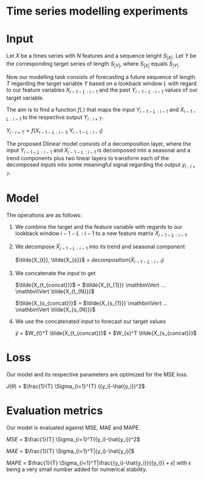 # Time series modelling experiments

# Input

Let $X$ be a times series with $N$ features and a sequence lenght $S_{|X|}$. 
Let $Y$ be the corresponding target series of length $S_{|Y|}$, where $S_{|X|}$ equals $S_{|Y|}$. 

Now our modelling task consists of forecasting a future sequence of length $T$ regarding the target variable $Y$ based on a lookback window $L$
with regard to our feature variables $X_{i-1-L:i-1}$ and the past $Y_{i-1-L:i-1}$ values of our target variable. 

The aim is to find a function $f(.)$ that maps the input $Y_{i-1-L:i-1}$ and $X_{i-1-L:i-1}$ to the respective output $Y_{i:i+T}$. 

$Y_{i:i+T} = f(X_{i-1-L:i-1}, Y_{i-1-L:i-1})$


The proposed Dlinear model consists of a decomposition layer, where the input $Y_{i-1-L:i-1}$ and $X_{i-1-L:i-1}$ is decomposed into a seasonal and a trend components plus two linear layers to transform each of the decomposed inputs into some meaningful signal regarding the output $y_{i:i+T}$. 


# Model 

The operations are as follows: 

1. We combine the target and the feature variable with regards to our lookback window $i-1-L:i-1$ to a new feature matrix $\tilde{X}_{i-1-L:i-1}$. 

2. We decompose $\tilde{X}_{i-1-L:i-1}$ into its trend and seasonal component

    $\tilde{X_{t}}, \tilde{X_{s}}$ = $decomposition(\tilde{X}_{i-1-L:i-1})$ 

3. We concatenate the input to get 

    $\tilde{X_{t_{concat}}}$ = $\tilde{X_{t_{1}}} \mathbin\Vert ... \mathbin\Vert \tilde{X_{t_{N}}}$
    
    $\tilde{X_{s_{concat}}}$ = $\tilde{X_{s_{1}}} \mathbin\Vert ... \mathbin\Vert \tilde{X_{s_{N}}}$

4. We use the concatenated input to forecast our target values

    $\hat{y}$ = $W_{t}^T \tilde{X_{t_{concat}}}$ + $W_{s}^T \tilde{X_{s_{concat}}}$


# Loss 

Our model and its respective parameters are optimized for the MSE loss. 

$J(\theta)$ = $\frac{1}{T} \Sigma_{i=1}^{T} ({y_i}-\hat{y_i})^2$ 


# Evaluation metrics

Our model is evaluated against MSE, MAE and MAPE. 

$MSE$ = $\frac{1}{T} \Sigma_{i=1}^T({y_i}-\hat{y_i})^2$

$MAE$ = $\frac{1}{T} \Sigma_{i=1}^T|{y_i}-\hat{y_i}|$

$MAPE$ = $\frac{1}{T} \Sigma_{i=1}^T|\frac{{y_i}-\hat{y_i}}{{y_i}} + $\epsilon|$ with $\epsilon$ being a very small number added for numerical stability.

